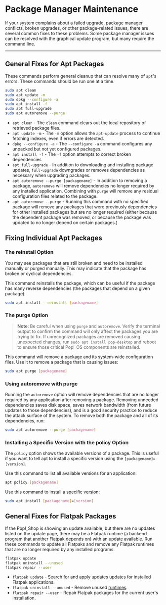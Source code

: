 # Package Manager Maintenance

If your system complains about a failed upgrade, package manager conflicts, broken upgrades, or other package-related issues, there are several common fixes to these problems. Some package manager issues can be resolved with the graphical update program, but many require the command line.

___

## General Fixes for Apt Packages

These commands perform general cleanup that can resolve many of `apt`'s errors. These commands should be run one at a time.

```bash
sudo apt clean
sudo apt update -m
sudo dpkg --configure -a
sudo apt install -f
sudo apt full-upgrade
sudo apt autoremove --purge
```

- `apt clean` - The `clean` command clears out the local repository of retrieved package files.
- `apt update -m` - The `-m` option allows the `apt-update` process to continue fetching indexes, even if errors are detected.
- `dpkg --configure -a` - The `--configure -a` command configures any unpacked but not yet configured packages.
- `apt install -f` - The `-f` option attempts to correct broken dependencies
- `apt full-upgrade` - In addition to downloading and installing package updates, `full-upgrade` downgrades or removes dependencies as necessary when upgrading packages.
- `apt autoremove --purge [packagename]` - In addition to removing a package, `autoremove` will remove dependencies no longer required by any installed application. Combining with `purge` will remove any residual configuration files related to the package.
- `apt autoremove --purge` - Running this command with no specified package will remove any packages that were previously dependencies for other installed packages but are no longer required (either because the dependent package was removed, or because the package was updated to no longer depend on certain packages.)

## Fixing Individual Apt Packages

### The reinstall Option

You may see packages that are still broken and need to be installed manually or purged manually. This may indicate that the package has broken or cyclical dependencies.

This command reinstalls the package, which can be useful if the package has many reverse dependencies (the packages that depend on a given package):

```bash
sudo apt install --reinstall [packagename]
```

### The purge Option

>**Note**: Be careful when using `purge` and `autoremove`. Verify the terminal output to confirm the command will only affect the packages you are trying to fix. If unrecognized packages are removed causing unexpected changes, run `sudo apt install pop-desktop` and reboot to ensure those critical Pop!\_OS components are reinstalled.

This command will remove a package and its system-wide configuration files. Use it to remove a package that is causing issues:

```bash
sudo apt purge [packagename]
```

### Using autoremove with purge

Running the `autoremove` option will remove dependencies that are no longer required by any application after removing a package. Removing unneeded dependencies saves disk space, saves network bandwidth (from future updates to those dependencies), and is a good security practice to reduce the attack surface of the system. To remove both the package and all of its dependencies, run:

```bash
sudo apt autoremove --purge [packagename]
```

### Installing a Specific Version with the policy Option

The `policy` option shows the available versions of a package. This is useful if you want to tell apt to install a specific version using the `[packagename]=[version]`.

Use this command to list all available versions for an application:

```bash
apt policy [packagename]
```

Use this command to install a specific version:

```bash
sudo apt install [packagename]=[version]
```

## General Fixes for Flatpak Packages

If the Pop!_Shop is showing an update available, but there are no updates listed on the update page, there may be a Flatpak runtime (a backend program that another Flatpak depends on) with an update available. Run these commands to update all Flatpaks and remove any Flatpak runtimes that are no longer required by any installed programs:

```bash
flatpak update
flatpak uninstall --unused
flatpak repair --user
```

- `flatpak update` - Search for and apply updates updates for installed Flatpak applications.
- `flatpak uninstall --unused` - Remove unused [runtimes](https://docs.flatpak.org/en/latest/basic-concepts.html#runtimes).
- `flatpak repair --user` - Repair Flatpak packages for the current user's installation.
